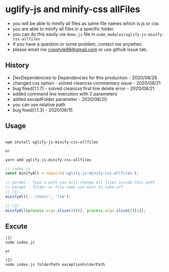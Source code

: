 # uglify-js and minify-css allFiles

-   you will be able to minify all files as same file names which is js or css
-   you are able to minify all files in a specific folder.
-   you can do this easily via `demo.js` file in `node_modules/uglify-js-minify-css-allfiles`
-   if you have a question or some problem, contact me anywhen.
-   please email me copstyle86@gmail.com or use github issue tab.

## History

-   DevDependencies to Dependencies for this production - 2020/08/26
-   changed css option - solved cleancss commentary issue - 2020/08/21
-   bug fixed(1.1.7) - solved cleancss first line delete error - 2020/08/21
-   added command line execution with 2 parameters
-   added exceptFolder parameter - 2020/08/20
-   you can use relative path
-   bug fixed(1.1.3) - 2020/08/15

## Usage

```

npm install uglify-js-minify-css-allfiles

or

yarn add uglify-js-minify-css-allfiles
```

```javascript
// index.js
const minifyAll = require('uglify-js-minify-css-allfiles');

// param1 : Type a path you will change all files inside this path
// param2 : folder or file name you want to take off
// (1)
minifyAll('../test/', 'lib');

// (2)
minifyAll(process.argv.slice(2)[0], process.argv.slice(2)[1]);
```

## Excute

```
(1)
node index.js

or

(2)
node index.js folderPath exceptionFolderPath
```
